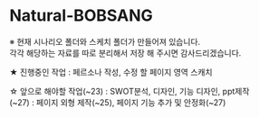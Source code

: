 # Natural-BOBSANG

※ 현재 시나리오 폴더와 스케치 폴더가 만들어져 있습니다.<br>
   각각 해당하는 자료를 따로 분리해서 저장 해 주시면 감사드리겠습니다.<br>
   
★ 진행중인 작업 : 페르소나 작성, 수정 할 페이지 영역 스캐치<br>

☆ 앞으로 해야할 작업(~23) : SWOT분석, 디자인, 기능 디자인, ppt제작 <br>
                   (~27) : 페이지 외형 제작(~25), 페이지 기능 추가 및 안정화(~27)
